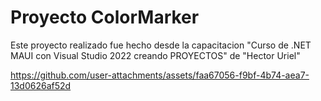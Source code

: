 ﻿# Proyecto ColorMarker

 Este proyecto realizado fue hecho desde la capacitacion "Curso de .NET MAUI con Visual Studio 2022 creando PROYECTOS" de "Hector Uriel"



https://github.com/user-attachments/assets/faa67056-f9bf-4b74-aea7-13d0626af52d


